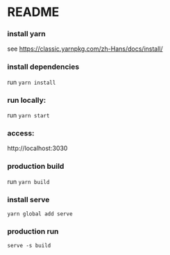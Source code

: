 # README

### install yarn
see https://classic.yarnpkg.com/zh-Hans/docs/install/
### install dependencies
run `yarn install`
### run locally:
run `yarn start`
### access:
http://localhost:3030

### production build
run `yarn build`
### install serve
`yarn global add serve`
### production run
`serve -s build`